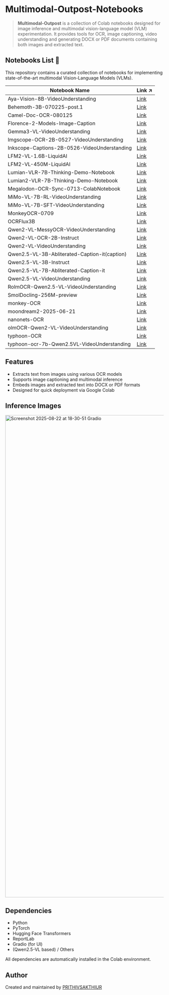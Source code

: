 # **Multimodal-Outpost-Notebooks**

> **Multimodal-Outpost** is a collection of Colab notebooks designed for image inference and multimodal vision-language model (VLM) experimentation. It provides tools for OCR, image captioning, video understanding and generating DOCX or PDF documents containing both images and extracted text.

## Notebooks List  📘

This repository contains a curated collection of notebooks for implementing state-of-the-art multimodal Vision-Language Models (VLMs).

| Notebook Name | Link ↗ |
|---------------|------|
| Aya-Vision-8B-VideoUnderstanding | [Link](https://github.com/PRITHIVSAKTHIUR/Multimodal-Outpost-Notebooks/tree/main/Aya-Vision-8B-VideoUnderstanding) |
| Behemoth-3B-070225-post.1 | [Link](https://github.com/PRITHIVSAKTHIUR/Multimodal-Outpost-Notebooks/tree/main/Behemoth-3B-070225-post.1) |
| Camel-Doc-OCR-080125 | [Link](https://github.com/PRITHIVSAKTHIUR/Multimodal-Outpost-Notebooks/tree/main/Camel-Doc-OCR-080125) |
| Florence-2-Models-Image-Caption | [Link](https://github.com/PRITHIVSAKTHIUR/Multimodal-Outpost-Notebooks/tree/main/Florence-2-Models-Image-Caption) |
| Gemma3-VL-VideoUnderstanding | [Link](https://github.com/PRITHIVSAKTHIUR/Multimodal-Outpost-Notebooks/tree/main/Gemma3-VL-VideoUnderstanding) |
| Imgscope-OCR-2B-0527-VideoUnderstanding | [Link](https://github.com/PRITHIVSAKTHIUR/Multimodal-Outpost-Notebooks/tree/main/Imgscope-OCR-2B-0527-VideoUnderstanding) |
| Inkscope-Captions-2B-0526-VideoUnderstanding | [Link](https://github.com/PRITHIVSAKTHIUR/Multimodal-Outpost-Notebooks/tree/main/Inkscope-Captions-2B-0526-VideoUnderstanding) |
| LFM2-VL-1.6B-LiquidAI | [Link](https://github.com/PRITHIVSAKTHIUR/Multimodal-Outpost-Notebooks/tree/main/LFM2-VL-1.6B-LiquidAI) |
| LFM2-VL-450M-LiquidAI | [Link](https://github.com/PRITHIVSAKTHIUR/Multimodal-Outpost-Notebooks/tree/main/LFM2-VL-450M-LiquidAI) |
| Lumian-VLR-7B-Thinking-Demo-Notebook | [Link](https://github.com/PRITHIVSAKTHIUR/Multimodal-Outpost-Notebooks/tree/main/Lumian-VLR-7B-Thinking-Demo-Notebook) |
| Lumian2-VLR-7B-Thinking-Demo-Notebook | [Link](https://github.com/PRITHIVSAKTHIUR/Multimodal-Outpost-Notebooks/tree/main/Lumian2-VLR-7B-Thinking-Demo-Notebook) |
| Megalodon-OCR-Sync-0713-ColabNotebook | [Link](https://github.com/PRITHIVSAKTHIUR/Multimodal-Outpost-Notebooks/tree/main/Megalodon-OCR-Sync-0713-ColabNotebook) |
| MiMo-VL-7B-RL-VideoUnderstanding | [Link](https://github.com/PRITHIVSAKTHIUR/Multimodal-Outpost-Notebooks/tree/main/MiMo-VL-7B-RL-VideoUnderstanding) |
| MiMo-VL-7B-SFT-VideoUnderstanding | [Link](https://github.com/PRITHIVSAKTHIUR/Multimodal-Outpost-Notebooks/tree/main/MiMo-VL-7B-SFT-VideoUnderstanding) |
| MonkeyOCR-0709 | [Link](https://github.com/PRITHIVSAKTHIUR/Multimodal-Outpost-Notebooks/tree/main/MonkeyOCR-0709) |
| OCRFlux3B | [Link](https://github.com/PRITHIVSAKTHIUR/Multimodal-Outpost-Notebooks/tree/main/OCRFlux3B) |
| Qwen2-VL-MessyOCR-VideoUnderstanding | [Link](https://github.com/PRITHIVSAKTHIUR/Multimodal-Outpost-Notebooks/tree/main/Qwen2-VL-MessyOCR-VideoUnderstanding) |
| Qwen2-VL-OCR-2B-Instruct | [Link](https://github.com/PRITHIVSAKTHIUR/Multimodal-Outpost-Notebooks/tree/main/Qwen2-VL-OCR-2B-Instruct) |
| Qwen2-VL-VideoUnderstanding | [Link](https://github.com/PRITHIVSAKTHIUR/Multimodal-Outpost-Notebooks/tree/main/Qwen2-VL-VideoUnderstanding) |
| Qwen2.5-VL-3B-Abliterated-Caption-it(caption) | [Link](https://github.com/PRITHIVSAKTHIUR/Multimodal-Outpost-Notebooks/tree/main/Qwen2.5-VL-3B-Abliterated-Caption-it(caption)) |
| Qwen2.5-VL-3B-Instruct | [Link](https://github.com/PRITHIVSAKTHIUR/Multimodal-Outpost-Notebooks/tree/main/Qwen2.5-VL-3B-Instruct) |
| Qwen2.5-VL-7B-Abliterated-Caption-it | [Link](https://github.com/PRITHIVSAKTHIUR/Multimodal-Outpost-Notebooks/tree/main/Qwen2.5-VL-7B-Abliterated-Caption-it) |
| Qwen2.5-VL-VideoUnderstanding | [Link](https://github.com/PRITHIVSAKTHIUR/Multimodal-Outpost-Notebooks/tree/main/Qwen2.5-VL-VideoUnderstanding) |
| RolmOCR-Qwen2.5-VL-VideoUnderstanding | [Link](https://github.com/PRITHIVSAKTHIUR/Multimodal-Outpost-Notebooks/tree/main/RolmOCR-Qwen2.5-VL-VideoUnderstanding) |
| SmolDocling-256M-preview | [Link](https://github.com/PRITHIVSAKTHIUR/Multimodal-Outpost-Notebooks/tree/main/SmolDocling-256M-preview) |
| monkey-OCR | [Link](https://github.com/PRITHIVSAKTHIUR/Multimodal-Outpost-Notebooks/tree/main/monkey-OCR) |
| moondream2-2025-06-21 | [Link](https://github.com/PRITHIVSAKTHIUR/Multimodal-Outpost-Notebooks/tree/main/moondream2-2025-06-21) |
| nanonets-OCR | [Link](https://github.com/PRITHIVSAKTHIUR/Multimodal-Outpost-Notebooks/tree/main/nanonets-OCR) |
| olmOCR-Qwen2-VL-VideoUnderstanding | [Link](https://github.com/PRITHIVSAKTHIUR/Multimodal-Outpost-Notebooks/tree/main/olmOCR-Qwen2-VL-VideoUnderstanding) |
| typhoon-OCR | [Link](https://github.com/PRITHIVSAKTHIUR/Multimodal-Outpost-Notebooks/tree/main/typhoon-OCR) |
| typhoon-ocr-7b-Qwen2.5VL-VideoUnderstanding | [Link](https://github.com/PRITHIVSAKTHIUR/Multimodal-Outpost-Notebooks/tree/main/typhoon-ocr-7b-Qwen2.5VL-VideoUnderstanding) |

## Features

* Extracts text from images using various OCR models
* Supports image captioning and multimodal inference
* Embeds images and extracted text into DOCX or PDF formats
* Designed for quick deployment via Google Colab

## Inference Images

<img width="1913" height="1534" alt="Screenshot 2025-08-22 at 18-30-51 Gradio" src="https://github.com/user-attachments/assets/4e46a18b-fe7d-40fb-aaaa-252bf0805c20" />

## Dependencies

* Python
* PyTorch
* Hugging Face Transformers
* ReportLab
* Gradio (for UI)
* (Qwen2.5-VL based) / Others

All dependencies are automatically installed in the Colab environment.

## Author

Created and maintained by [PRITHIVSAKTHIUR](https://github.com/PRITHIVSAKTHIUR)
